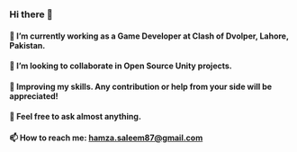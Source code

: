 ### Hi there 👋

<!--
**hamza-saleem/hamza-saleem** is a ✨ _special_ ✨ repository because its `README.md` (this file) appears on your GitHub profile.

Here are some ideas to get you started:

#### 🔭 I’m currently working on a project of a game -->
#### 🌱 I’m currently working as a Game Developer at Clash of Dvolper, Lahore, Pakistan.
#### 👯 I’m looking to collaborate in Open Source Unity projects.
#### 🤔 Improving my skills. Any contribution or help from your side will be appreciated!
#### 💬 Feel free to ask almost anything.
#### 📫 How to reach me: hamza.saleem87@gmail.com

